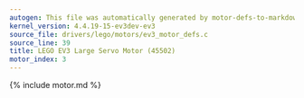 ```yaml
---
autogen: This file was automatically generated by motor-defs-to-markdown.py
kernel_version: 4.4.19-15-ev3dev-ev3
source_file: drivers/lego/motors/ev3_motor_defs.c
source_line: 39
title: LEGO EV3 Large Servo Motor (45502)
motor_index: 3
---
```


{% include motor.md %}
